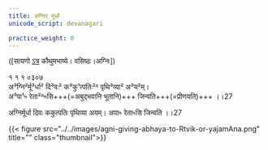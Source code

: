 ```yaml
---
title: अग्निर् मूर्धा
unicode_script: devanagari

practice_weight: 0
---
```



([सायणो [ऽत्र](https://archive.org/details/SamaVedaSanhitaWithSayanabhashyaVolume1SatyavrataSamasrami1874bis_201804/page/n171) कौथुमभाष्ये। वसिष्ठः।अग्निः])

१ १ १ ०३०७  
अ³ग्नि²र्मू³र्धा² दि³वः² क³कु¹त्पतिः²ᴿ पृथि³व्या² अ³य²म्।  
अ³पा¹ᳱ रेता²ᴿᳱसि+++(=अबुद्भवानि भूतानि)+++ जिन्वति+++(=प्रीणयति)+++ ।।27

अग्निर्मूर्धा दिवः ककुत्पतिः पृथिव्या अयम्। अपाᳱ रेताᳱसि जिन्वति ।।27

{{< figure src="../../images/agni-giving-abhaya-to-Rtvik-or-yajamAna.png" title="" class="thumbnail">}}